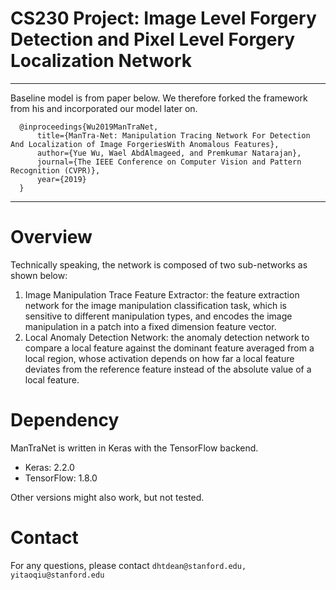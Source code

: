 # **CS230 Project**: Image Level Forgery Detection and Pixel Level Forgery Localization Network
***
Baseline model is from paper below. We therefore forked the framework from his and incorporated our model later on.
```
  @inproceedings{Wu2019ManTraNet,
      title={ManTra-Net: Manipulation Tracing Network For Detection And Localization of Image ForgeriesWith Anomalous Features},
      author={Yue Wu, Wael AbdAlmageed, and Premkumar Natarajan},
      journal={The IEEE Conference on Computer Vision and Pattern Recognition (CVPR)},
      year={2019}
  }
```

***

# Overview
Technically speaking, the network is composed of two sub-networks as shown below:
  1. Image Manipulation Trace Feature Extractor: the feature extraction network for the image manipulation classification task, which is sensitive to different manipulation types, and encodes the image manipulation in a patch into a fixed dimension feature vector.
  2. Local Anomaly Detection Network: the anomaly detection network to compare a local feature against the dominant feature averaged from a local region, whose activation depends on how far a local feature deviates from the reference feature instead of the absolute value of a local feature.  
  
# Dependency
ManTraNet is written in Keras with the TensorFlow backend.

  - Keras: 2.2.0
  - TensorFlow: 1.8.0

Other versions might also work, but not tested.

# Contact
For any questions, please contact `dhtdean@stanford.edu, yitaoqiu@stanford.edu`
